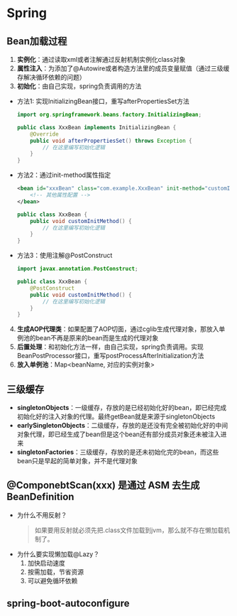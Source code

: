 # Spring

## Bean加载过程
1. **实例化**：通过读取xml或者注解通过反射机制实例化class对象
2. **属性注入**：为添加了@Autowire或者构造方法里的成员变量赋值（通过三级缓存解决循环依赖的问题）
3. **初始化**：由自己实现，spring负责调用的方法
  - 方法1: 实现InitializingBean接口，重写afterPropertiesSet方法
    ```java
    import org.springframework.beans.factory.InitializingBean;

    public class XxxBean implements InitializingBean {
        @Override
        public void afterPropertiesSet() throws Exception {
            // 在这里编写初始化逻辑
        }
    }
    ```
  - 方法2：通过init-method属性指定
    ```xml
    <bean id="xxxBean" class="com.example.XxxBean" init-method="customInitMethod">
        <!-- 其他属性配置 -->
    </bean>
    ```
    ```java
    public class XxxBean {
        public void customInitMethod() {
            // 在这里编写初始化逻辑
        }
    }
    ```
  - 方法3：使用注解@PostConstruct
    ```java
    import javax.annotation.PostConstruct;

    public class XxxBean {
        @PostConstruct
        public void customInitMethod() {
            // 在这里编写初始化逻辑
        }
    }    
    ```
4. **生成AOP代理类**：如果配置了AOP切面，通过cglib生成代理对象，那放入单例池的bean不再是原来的bean而是生成的代理对象
5. **后置处理**：和初始化方法一样，由自己实现，spring负责调用。实现BeanPostProcessor接口，重写postProcessAfterInitialization方法
6. **放入单例池**：Map<beanName, 对应的实例对象>

## 三级缓存
- **singletonObjects**：一级缓存，存放的是已经初始化好的bean，即已经完成初始化好的注入对象的代理。最终getBean就是来源于singletonObjects
- **earlySingletonObjects**：二级缓存，存放的是还没有完全被初始化好的中间对象代理，即已经生成了bean但是这个bean还有部分成员对象还未被注入进来
- **singletonFactories**：三级缓存，存放的是还未初始化完的bean，而这些bean只是早起的简单对象，并不是代理对象

## @ComponebtScan(xxx) 是通过 ASM 去生成 BeanDefinition
- 为什么不用反射？
  > 如果要用反射就必须先把.class文件加载到jvm，那么就不存在懒加载机制了。
- 为什么要实现懒加载@Lazy？
  1. 加快启动速度
  2. 按需加载，节省资源
  3. 可以避免循环依赖

## spring-boot-autoconfigure
